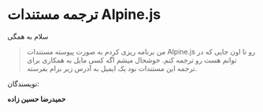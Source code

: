 # ترجمه مستندات Alpine.js
سلام به همگی

>من برنامه ریزی کردم به صورت پیوسته مستندات 
>Alpine.js
>رو تا اون جایی که در توانم هست رو ترجمه کنم.
>خوشحال میشم اگه کسی مایل به همکاری برای ترجمه این مستندات بود یک ایمیل به آدرس زیر برام بفرسته.

نویسندگان:

**حمیدرضا حسین زاده**